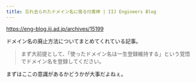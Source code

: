 ```yaml
---
title: 忘れ去られたドメイン名に宿る付喪神 | IIJ Engineers Blog
---
```


https://eng-blog.iij.ad.jp/archives/15199

ドメイン名の廃止方法についてまとめてくれている記事。

> まず大前提として、「使ったドメイン名は一生登録維持する」という覚悟でドメイン名を登録してください。

まずはここの意識があるかどうかが大事だよねぇ。
